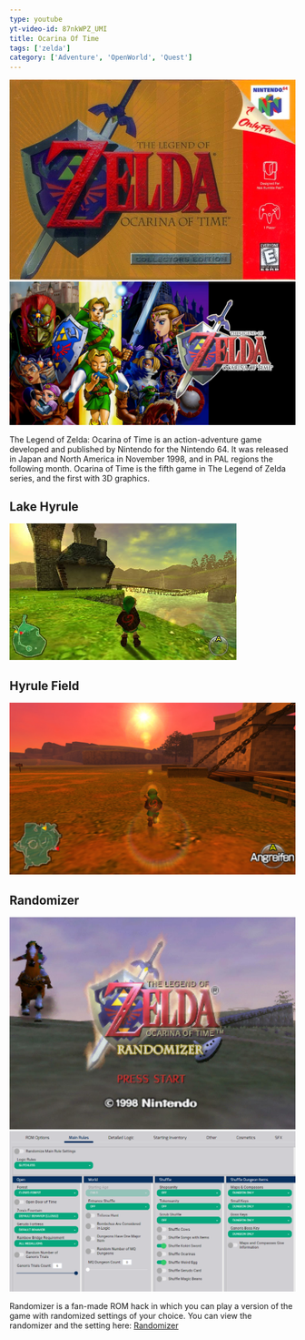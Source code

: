 ```yaml
---
type: youtube
yt-video-id: 87nkWPZ_UMI
title: Ocarina Of Time
tags: ['zelda']
category: ['Adventure', 'OpenWorld', 'Quest']
---
```


<html>
    <body>
        <section>
            <div class="row">
                <div class="col">
                    <img class="image" src="../img/oot/cover.jpg">
                </div>
                <div class="col">
                    <img class="image" src="../img/oot/cover2.jpg">
                </div>
            </div>
        <p>The Legend of Zelda: Ocarina of Time is an action-adventure game developed and published by Nintendo for the Nintendo 64. It was released in Japan and North America in November 1998, and in PAL regions the following month. Ocarina of Time is the fifth game in The Legend of Zelda series, and the first with 3D graphics.</p>
        </section>
        <section>
            <div class="row">
                <div class="col">
                    <h2>Lake Hyrule</h2>
                    <img class="image" src="../img/oot/hyrule1.jpg">
                </div>
                <div class="col">
                    <h2>Hyrule Field</h2>
                    <img class="image" src="../img/oot/hyrule2.jpg">
                </div>
            </div>
        </section>
        <section class="randomizer">
         <h2>Randomizer</h2>
            <div class="row">
                <div class="col">
                    <img class="image" src="../img/oot/randomizer.jpg">
                </div>
                <div class="col">
                    <img class="image" src="../img/oot/randomizer2.jpg">
                </div>
            </div>
            <p>Randomizer is a fan-made ROM hack in which you can play a version of the game with randomized settings of your choice. You can view the randomizer and the setting here: <a target="_blank" href="https://ootrandomizer.com/">Randomizer</a></p>
        </section>
    </body>
</html>
